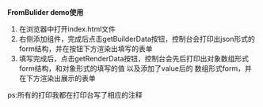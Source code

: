 **FromBulider demo使用**
1. 在浏览器中打开index.html文件
2. 右侧添加组件，完成后点击getBuilderData按钮，控制台会打印出json形式的form结构，并在按钮下方渲染出填写的表单
3. 填写完成后，点击getRenderData按钮，控制台会先后打印出对象数组形式form结构，和对象形式的填写的值 以及添加了value后的  数组形式form，并在下方渲染出展示的表单

ps:所有的打印我都在打印台写了相应的注释